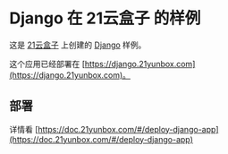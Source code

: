 # Django 在 21云盒子 的样例

这是 [21云盒子](http://www.21yunbox.com/) 上创建的 [Django](https://www.djangoproject.com/) 样例。

这个应用已经部署在 [https://django.21yunbox.com](https://django.21yunbox.com)。

## 部署

详情看 [https://doc.21yunbox.com/#/deploy-django-app](https://doc.21yunbox.com/#/deploy-django-app)
